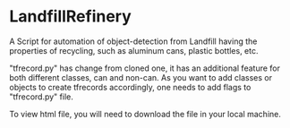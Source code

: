 # LandfillRefinery
A Script for automation of object-detection from Landfill having the properties of recycling, such as aluminum cans, plastic bottles, etc.

"tfrecord.py" has change from cloned one, it has an additional feature for both different classes, can and non-can.
As you want to add classes or objects to create tfrecords accordingly, one needs to add flags to "tfrecord.py" file.

To view html file, you will need to download the file in your local machine.
